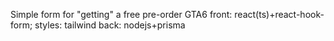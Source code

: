 Simple form for "getting" a free pre-order GTA6
front: react(ts)+react-hook-form; styles: tailwind
back: nodejs+prisma
